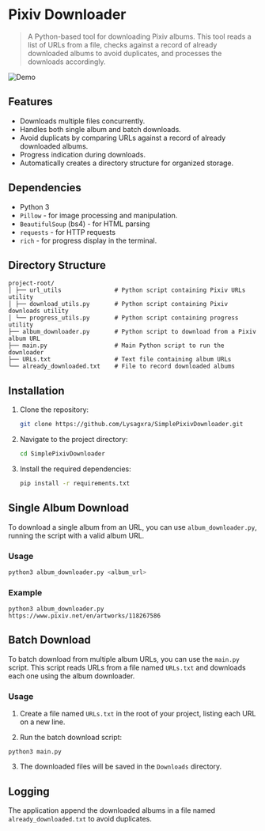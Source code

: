 # Pixiv Downloader

> A Python-based tool for downloading Pixiv albums. This tool reads a list of URLs from a file, checks against a record of already downloaded albums to avoid duplicates, and processes the downloads accordingly.

![Demo](https://github.com/Lysagxra/SimplePixivDownloader/blob/e3601bc3c697c281a2b3a468b9c86bc1f468e9b6/misc/Demo.gif)

## Features

- Downloads multiple files concurrently.
- Handles both single album and batch downloads.
- Avoid duplicats by comparing URLs against a record of already downloaded albums.
- Progress indication during downloads.
- Automatically creates a directory structure for organized storage.

## Dependencies

- Python 3
- `Pillow` - for image processing and manipulation.
- `BeautifulSoup` (bs4) - for HTML parsing
- `requests` - for HTTP requests
- `rich` - for progress display in the terminal.

## Directory Structure

```
project-root/
│ ├── url_utils               # Python script containing Pixiv URLs utility
│ ├── download_utils.py       # Python script containing Pixiv downloads utility
│ └── progress_utils.py       # Python script containing progress utility
├── album_downloader.py       # Python script to download from a Pixiv album URL
├── main.py                   # Main Python script to run the downloader
├── URLs.txt                  # Text file containing album URLs
└── already_downloaded.txt    # File to record downloaded albums
```

## Installation

1. Clone the repository:
   ```bash
   git clone https://github.com/Lysagxra/SimplePixivDownloader.git

2. Navigate to the project directory:
   ```bash
   cd SimplePixivDownloader

3. Install the required dependencies:
   ```bash
   pip install -r requirements.txt

## Single Album Download

To download a single album from an URL, you can use `album_downloader.py`, running the script with a valid album URL.

### Usage
```bash
python3 album_downloader.py <album_url>
```

### Example
```
python3 album_downloader.py https://www.pixiv.net/en/artworks/118267586
```

## Batch Download

To batch download from multiple album URLs, you can use the `main.py` script. This script reads URLs from a file named `URLs.txt` and downloads each one using the album downloader.

### Usage

1. Create a file named `URLs.txt` in the root of your project, listing each URL on a new line.

2. Run the batch download script:
```
python3 main.py
```
3. The downloaded files will be saved in the `Downloads` directory.

## Logging

The application append the downloaded albums in a file named `already_downloaded.txt` to avoid duplicates.
